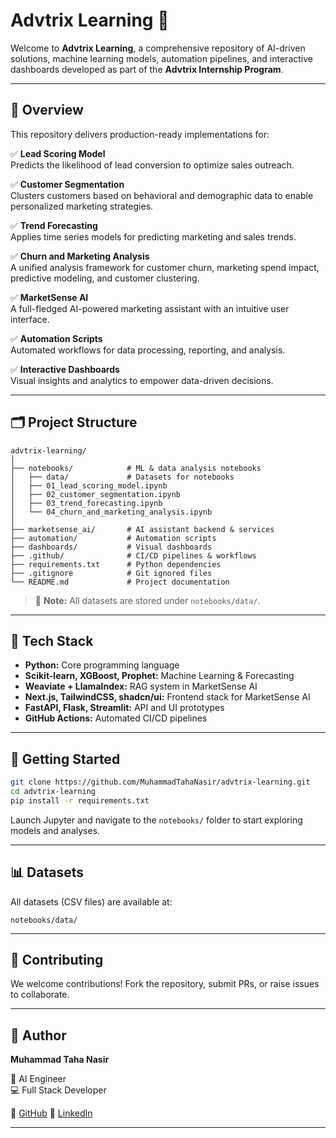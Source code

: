 # Advtrix Learning 🚀

Welcome to **Advtrix Learning**, a comprehensive repository of AI-driven solutions, machine learning models, automation pipelines, and interactive dashboards developed as part of the **Advtrix Internship Program**.

---

## 📌 Overview

This repository delivers production-ready implementations for:

✅ **Lead Scoring Model**  
Predicts the likelihood of lead conversion to optimize sales outreach.

✅ **Customer Segmentation**  
Clusters customers based on behavioral and demographic data to enable personalized marketing strategies.

✅ **Trend Forecasting**  
Applies time series models for predicting marketing and sales trends.

✅ **Churn and Marketing Analysis**  
A unified analysis framework for customer churn, marketing spend impact, predictive modeling, and customer clustering.

✅ **MarketSense AI**  
A full-fledged AI-powered marketing assistant with an intuitive user interface.

✅ **Automation Scripts**  
Automated workflows for data processing, reporting, and analysis.

✅ **Interactive Dashboards**  
Visual insights and analytics to empower data-driven decisions.

---

## 🗂️ Project Structure

```
advtrix-learning/
│
├── notebooks/            # ML & data analysis notebooks
│   ├── data/             # Datasets for notebooks
│   ├── 01_lead_scoring_model.ipynb
│   ├── 02_customer_segmentation.ipynb
│   ├── 03_trend_forecasting.ipynb
│   └── 04_churn_and_marketing_analysis.ipynb
│
├── marketsense_ai/       # AI assistant backend & services
├── automation/           # Automation scripts
├── dashboards/           # Visual dashboards
├── .github/              # CI/CD pipelines & workflows
├── requirements.txt      # Python dependencies
├── .gitignore            # Git ignored files
└── README.md             # Project documentation
```

> 🔔 **Note:** All datasets are stored under `notebooks/data/`.

---

## 🔧 Tech Stack

* **Python:** Core programming language
* **Scikit-learn, XGBoost, Prophet:** Machine Learning & Forecasting
* **Weaviate + LlamaIndex:** RAG system in MarketSense AI
* **Next.js, TailwindCSS, shadcn/ui:** Frontend stack for MarketSense AI
* **FastAPI, Flask, Streamlit:** API and UI prototypes
* **GitHub Actions:** Automated CI/CD pipelines

---

## 🚀 Getting Started

```bash
git clone https://github.com/MuhammadTahaNasir/advtrix-learning.git
cd advtrix-learning
pip install -r requirements.txt
```

Launch Jupyter and navigate to the `notebooks/` folder to start exploring models and analyses.

---

## 📊 Datasets

All datasets (CSV files) are available at:

```
notebooks/data/
```

---

## 🤝 Contributing

We welcome contributions! Fork the repository, submit PRs, or raise issues to collaborate.

---

## 👤 Author

**Muhammad Taha Nasir**  

🤖 AI Engineer  
💻 Full Stack Developer  

🔗 [GitHub](https://github.com/MuhammadTahaNasir)
🔗 [LinkedIn](https://www.linkedin.com/in/muhammadtahanasir/)

---
